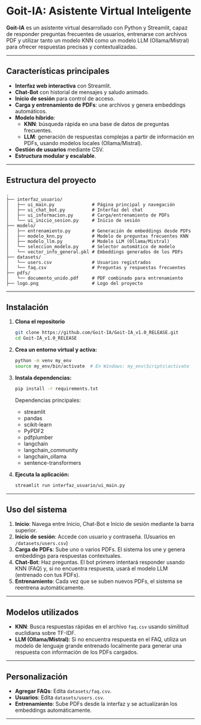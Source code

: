 # Goit-IA: Asistente Virtual Inteligente

**Goit-IA** es un asistente virtual desarrollado con Python y Streamlit, capaz de responder preguntas frecuentes de usuarios, entrenarse con archivos PDF y utilizar tanto un modelo KNN como un modelo LLM (Ollama/Mistral) para ofrecer respuestas precisas y contextualizadas.

---

## Características principales

- **Interfaz web interactiva** con Streamlit.
- **Chat-Bot** con historial de mensajes y saludo animado.
- **Inicio de sesión** para control de acceso.
- **Carga y entrenamiento de PDFs**: une archivos y genera embeddings automáticos.
- **Modelo híbrido**:
  - **KNN**: búsqueda rápida en una base de datos de preguntas frecuentes.
  - **LLM**: generación de respuestas complejas a partir de información en PDFs, usando modelos locales (Ollama/Mistral).
- **Gestión de usuarios** mediante CSV.
- **Estructura modular y escalable**.

---

## Estructura del proyecto

```
.
├── interfaz_usuario/
│   ├── ui_main.py              # Página principal y navegación
│   ├── ui_chat_bot.py          # Interfaz del chat
│   ├── ui_informacion.py       # Carga/entrenamiento de PDFs
│   └── ui_inicio_sesion.py     # Inicio de sesión
├── modelo/
│   ├── entrenamiento.py        # Generación de embeddings desde PDFs
│   ├── modelo_knn.py           # Modelo de preguntas frecuentes KNN
│   ├── modelo_llm.py           # Modelo LLM (Ollama/Mistral)
│   └── seleccion_modelo.py     # Selector automático de modelo
│   └── vector_info_general.pkl # Embeddings generados de los PDFs  
├── datasets/
│   └── users.csv               # Usuarios registrados
│   └── faq.csv                 # Preguntas y respuestas frecuentes
├── pdfs/
│   └── documento_unido.pdf     # PDF combinado para entrenamiento
├── logo.png                    # Logo del proyecto
```

---

## Instalación

1. **Clona el repositorio**

   ```bash
   git clone https://github.com/Goit-IA/Goit-IA_v1.0_RELEASE.git
   cd Goit-IA_v1.0_RELEASE
   ```

2. **Crea un entorno virtual y activa:**

   ```bash
   python -m venv my_env
   source my_env/bin/activate  # En Windows: my_env\Scripts\activate
   ```

3. **Instala dependencias:**

   ```bash
   pip install -r requirements.txt
   ```

   Dependencias principales:

   - streamlit
   - pandas
   - scikit-learn
   - PyPDF2
   - pdfplumber
   - langchain
   - langchain\_community
   - langchain\_ollama
   - sentence-transformers

4. **Ejecuta la aplicación:**

   ```bash
   streamlit run interfaz_usuario/ui_main.py
   ```

---

## Uso del sistema

1. **Inicio**: Navega entre Inicio, Chat-Bot e Inicio de sesión mediante la barra superior.
2. **Inicio de sesión**: Accede con usuario y contraseña. (Usuarios en `/datasets/users.csv`)
3. **Carga de PDFs**: Sube uno o varios PDFs. El sistema los une y genera embeddings para respuestas contextuales.
4. **Chat-Bot**: Haz preguntas. El bot primero intentará responder usando KNN (FAQ) y, si no encuentra respuesta, usará el modelo LLM (entrenado con tus PDFs).
5. **Entrenamiento**: Cada vez que se suben nuevos PDFs, el sistema se reentrena automáticamente.

---

## Modelos utilizados

- **KNN**: Busca respuestas rápidas en el archivo `faq.csv` usando similitud euclidiana sobre TF-IDF.
- **LLM (Ollama/Mistral)**: Si no encuentra respuesta en el FAQ, utiliza un modelo de lenguaje grande entrenado localmente para generar una respuesta con información de los PDFs cargados.

---

## Personalización

- **Agregar FAQs**: Edita `datasets/faq.csv`.
- **Usuarios**: Edita `datasets/users.csv`.
- **Entrenamiento**: Sube PDFs desde la interfaz y se actualizarán los embeddings automáticamente.

---

